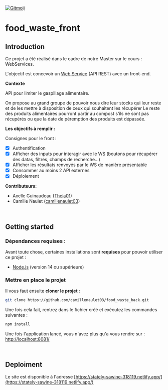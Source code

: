<a href="https://gitmoji.dev">
  <img src="https://img.shields.io/badge/gitmoji-%20😜%20😍-FFDD67.svg?style=flat-square" alt="Gitmoji">
</a>

# food_waste_front

## Introduction

Ce projet a été réalisé dans le cadre de notre Master sur le cours : WebServices.

L'objectif est concevoir un [Web Service](https://github.com/camillenaulet03/food_waste_back) (API REST) avec un front-end.

**Contexte**

API pour limiter le gaspillage alimentaire.

On propose au grand groupe de pouvoir nous dire leur stocks qui leur reste et de les mettre à disposition de ceux qui souhaitent les récupérer Le reste des produits alimentaires pourront partir au compost s'ils ne sont pas récupérés ou que la date de péremption des produits est dépassée.

**Les objectifs à remplir :**

Consignes pour le front :

- [x] Authentification
- [x] Afficher des inputs pour interagir avec le WS (boutons pour récupérer des datas, filtres, champs de recherche...)
- [x] Afficher les résultats renvoyés par le WS de manière présentable
- [x] Consommer au moins 2 API externes
- [x] Déploiement

**Contributeurs:**

- Axelle Guinaudeau ([Theia01](https://github.com/Theia01))
- Camille Naulet ([camillenaulet03](https://github.com/camillenaulet03))

&nbsp;

## Getting started

### Dépendances requises :

Avant toute chose, certaines installations sont **requises** pour pouvoir utiliser ce projet :

- [Node.js](https://nodejs.org/en/download/) (version 14 ou supérieure)

### Mettre en place le projet

Il vous faut ensuite **cloner le projet :**

```sh
git clone https://github.com/camillenaulet03/food_waste_back.git
```

Une fois cela fait, rentrez dans le fichier créé et exécutez les commandes suivantes :

```sh
npm install
```

Une fois l'application lancé, vous n'avez plus qu'a vous rendre sur : [http://localhost:8081/](http://localhost:8081/)

&nbsp;

## Deploiment

Le site est disponible à l'adresse [https://stately-sawine-318119.netlify.app/](https://stately-sawine-318119.netlify.app/)
